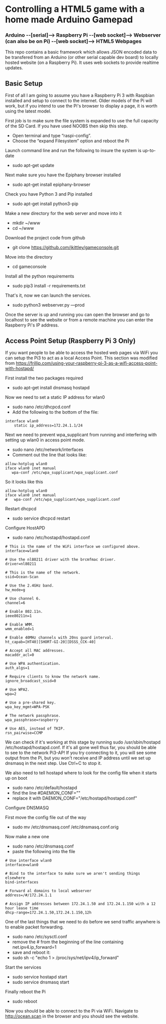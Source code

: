 # Controlling a HTML5 game with a home made Arduino Gamepad

### Arduino --[serial]--> Raspberry Pi --[web socket]--> Webserver (can also be on Pi) --[web socket]--> HTML5 Webpages

This repo contains a basic framework which allows JSON encoded data to be transfered from an Arduino (or other serial
capable dev board) to locally hosted website (on a Raspberry Pi). It uses web sockets to provide realtime updates.

## Basic Setup
First of all I am going to assume you have a Raspberry Pi 3 with Raspbian installed and setup to connect to the internet.
Older models of the Pi will work, but if you intend to use the Pi's browser to display a page, it is worth using the
latest model.

First job is to make sure the file system is expanded to use the full capacity of the SD Card. If you have used NOOBS then skip this step.
* Open terminal and type “raspi-config”.
* Choose the “expand Filesystem” option and reboot the Pi

Launch command line and run the following to insure the system is up-to-date
* sudo apt-get update

Next make sure you have the Epiphany browser installed
* sudo apt-get install epiphany-browser

Check you have Python 3 and Pip installed
* sudo apt-get install python3-pip

Make a new directory for the web server and move into it
* mkdir ~/www
* cd ~/www

Download the project code from github
* git clone https://github.com/jkittley/gameconsole.git

Move into the directory
* cd gameconsole

Install all the python requirements
* sudo pip3 install -r requirements.txt

That's it, now we can launch the services.
* sudo python3 webserver.py —prod

Once the server is up and running you can open the browser and go to localhost to see the website or from a remote
machine you can enter the Raspberry Pi's IP address.


## Access Point Setup (Raspberry Pi 3 Only)
If you want people to be able to access the hosted web pages via WiFi you can setup the Pi3 to act as a local Access Point.
This section was modified from https://frillip.com/using-your-raspberry-pi-3-as-a-wifi-access-point-with-hostapd/

First install the two packages required
* sudo apt-get install dnsmasq hostapd

Now we need to set a static IP address for wlan0
* sudo nano /etc/dhcpcd.conf
* Add the following to the bottom of the file:

```
interface wlan0  
    static ip_address=172.24.1.1/24
```

Next we need to prevent wpa_supplicant from running and interfering with setting up wlan0 in access point mode.
* sudo nano /etc/network/interfaces
* Comment out the line that looks like:

```
allow-hotplug wlan0  
iface wlan0 inet manual  
   wpa-conf /etc/wpa_supplicant/wpa_supplicant.conf
```

So it looks like this

```
allow-hotplug wlan0  
iface wlan0 inet manual  
#   wpa-conf /etc/wpa_supplicant/wpa_supplicant.conf
```

Restart dhcpcd
* sudo service dhcpcd restart

Configure HostAPD
* sudo nano /etc/hostapd/hostapd.conf

```
# This is the name of the WiFi interface we configured above.
interface=wlan0

# Use the nl80211 driver with the brcmfmac driver.
driver=nl80211

# This is the name of the network.
ssid=Ocean-Scan

# Use the 2.4GHz band.
hw_mode=g

# Use channel 6.
channel=6

# Enable 802.11n.
ieee80211n=1

# Enable WMM.
wmm_enabled=1

# Enable 40MHz channels with 20ns guard interval.
ht_capab=[HT40][SHORT-GI-20][DSSS_CCK-40]

# Accept all MAC addresses.
macaddr_acl=0

# Use WPA authentication.
auth_algs=1

# Require clients to know the network name.
ignore_broadcast_ssid=0

# Use WPA2.
wpa=2

# Use a pre-shared key.
wpa_key_mgmt=WPA-PSK

# The network passphrase.
wpa_passphrase=raspberry

# Use AES, instead of TKIP.
rsn_pairwise=CCMP
```

We can check if it's working at this stage by running sudo /usr/sbin/hostapd /etc/hostapd/hostapd.conf.
If it's all gone well thus far, you should be able to see to the network Pi3-AP! If you try connecting to it,
you will see some output from the Pi, but you won't receive and IP address until we set up dnsmasq in the next step.
Use Ctrl+C to stop it.

We also need to tell hostapd where to look for the config file when it starts up on boot
* sudo nano /etc/default/hostapd
* find the line #DAEMON_CONF=""
* replace it with DAEMON_CONF="/etc/hostapd/hostapd.conf"

Configure DNSMASQ

First move the config file out of the way
* sudo mv /etc/dnsmasq.conf /etc/dnsmasq.conf.orig  

Now make a new one
* sudo nano /etc/dnsmasq.conf
* paste the following into the file

```
# Use interface wlan0  
interface=wlan0      

# Bind to the interface to make sure we aren't sending things elsewhere  
bind-interfaces

# Forward al domains to local webserver
address=/#/172.24.1.1

# Assign IP addresses between 172.24.1.50 and 172.24.1.150 with a 12 hour lease time
dhcp-range=172.24.1.50,172.24.1.150,12h  
```

One of the last things that we need to do before we send traffic anywhere is to enable packet forwarding.
* sudo nano /etc/sysctl.conf
* remove the # from the beginning of the line containing net.ipv4.ip_forward=1
* save and reboot it:
* sudo sh -c "echo 1 > /proc/sys/net/ipv4/ip_forward"

Start the services
* sudo service hostapd start  
* sudo service dnsmasq start

Finally reboot the Pi
* sudo reboot

Now you should be able to connect to the Pi via WiFi. Navigate to http://ocean.scan in the browser and you should see the website.
